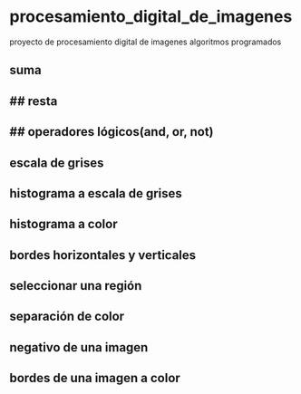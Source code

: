 # procesamiento_digital_de_imagenes
proyecto de procesamiento digital de imagenes
algoritmos programados
## suma
## ## resta
## ## operadores lógicos(and, or, not)
## escala de grises
## histograma a escala de grises
## histograma a color
## bordes horizontales y verticales
## seleccionar una región
## separación de color
## negativo de una imagen
## bordes de una imagen a color


